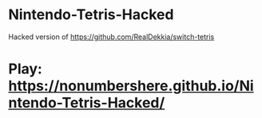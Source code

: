 # Nintendo-Tetris-Hacked
Hacked version of https://github.com/RealDekkia/switch-tetris

# Play: https://nonumbershere.github.io/Nintendo-Tetris-Hacked/
